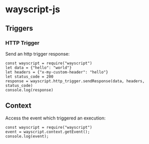 # wayscript-js

## Triggers

### HTTP Trigger

Send an http trigger response:
```
const wayscript = require("wayscript")
let data = {"hello": "world"}
let headers = {"x-my-custom-header": "hello"}
let status_code = 200
response = wayscript.http_trigger.sendResponse(data, headers, status_code)
console.log(response)
```


## Context

Access the event which triggered an execution:
```
const wayscript = require("wayscript")
event = wayscript.context.getEvent();
console.log(event);
```
